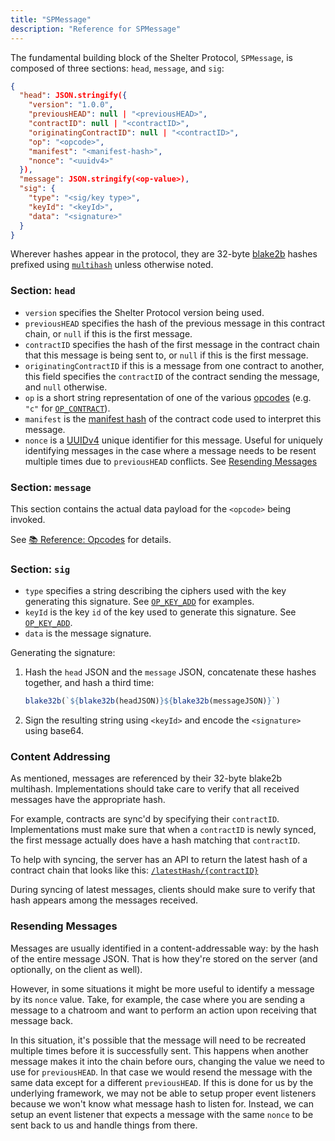```yaml
---
title: "SPMessage"
description: "Reference for SPMessage"
---
```


The fundamental building block of the Shelter Protocol, `SPMessage`, is composed of three sections: `head`, `message`, and `sig`:

```json
{
  "head": JSON.stringify({
    "version": "1.0.0",
    "previousHEAD": null | "<previousHEAD>",
    "contractID": null | "<contractID>",
    "originatingContractID": null | "<contractID>",
    "op": "<opcode>",
    "manifest": "<manifest-hash>",
    "nonce": "<uuidv4>"
  }),
  "message": JSON.stringify(<op-value>),
  "sig": {
    "type": "<sig/key type>",
    "keyId": "<keyId>",
    "data": "<signature>"
  }
}
```

Wherever hashes appear in the protocol, they are 32-byte [blake2b](https://www.blake2.net/) hashes prefixed using [`multihash`](https://multiformats.io/multihash/) unless otherwise noted.

### Section: `head`

- `version` specifies the Shelter Protocol version being used.
- `previousHEAD` specifies the hash of the previous message in this contract chain, or `null` if this is the first message.
- `contractID` specifies the hash of the first message in the contract chain that this message is being sent to, or `null` if this is the first message.
- `originatingContractID` if this is a message from one contract to another, this field specifies the `contractID` of the contract sending the message, and `null` otherwise.
- `op` is a short string representation of one of the various [opcodes](opcodes) (e.g. `"c"` for [`OP_CONTRACT`](opcodes#op_contract)).
- `manifest` is the [manifest hash](contract-manifest) of the contract code used to interpret this message.
- `nonce` is a [UUIDv4](https://en.wikipedia.org/wiki/Universally_unique_identifier#Version_4_(random)) unique identifier for this message. Useful for uniquely identifying messages in the case where a message needs to be resent multiple times due to `previousHEAD` conflicts. See [Resending Messages](#resending-messages)

### Section: `message`

This section contains the actual data payload for the `<opcode>` being invoked.

See [📚 Reference: Opcodes](opcodes) for details.

### Section: `sig`

- `type` specifies a string describing the ciphers used with the key generating this signature. See [`OP_KEY_ADD`](opcodes#op_key_add) for examples.
- `keyId` is the key `id` of the key used to generate this signature. See [`OP_KEY_ADD`](opcodes#op_key_add).
- `data` is the message signature.

Generating the signature:

1. Hash the `head` JSON and the `message` JSON, concatenate these hashes together, and hash a third time:

   ```js
   blake32b(`${blake32b(headJSON)}${blake32b(messageJSON)}`)
   ```

2. Sign the resulting string using `<keyId>` and encode the `<signature>` using base64.

### Content Addressing

As mentioned, messages are referenced by their 32-byte blake2b multihash. Implementations should take care to verify that all received messages have the appropriate hash.

For example, contracts are sync'd by specifying their `contractID`. Implementations must make sure that when a `contractID` is newly synced, the first message actually does have a hash matching that `contractID`.

To help with syncing, the server has an API to return the latest hash of a contract chain that looks like this: [`/latestHash/{contractID}`](server-api#latesthash)

During syncing of latest messages, clients should make sure to verify that hash appears among the messages received.

### Resending Messages

Messages are usually identified in a content-addressable way: by the hash of the entire message JSON. That is how they're stored on the server (and optionally, on the client as well).

However, in some situations it might be more useful to identify a message by its `nonce` value. Take, for example, the case where you are sending a message to a chatroom and want to perform an action upon receiving that message back.

In this situation, it's possible that the message will need to be recreated multiple times before it is successfully sent. This happens when another message makes it into the chain before ours, changing the value we need to use for `previousHEAD`. In that case we would resend the message with the same data except for a different `previousHEAD`. If this is done for us by the underlying framework, we may not be able to setup proper event listeners because we won't know what message hash to listen for. Instead, we can setup an event listener that expects a message with the same `nonce` to be sent back to us and handle things from there.
